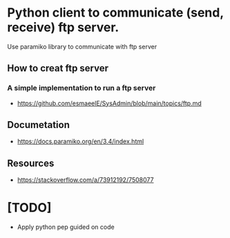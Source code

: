 # Python client to communicate (send, receive) ftp server.

Use paramiko library to communicate with ftp server

## How to creat ftp server 
### A simple implementation to run a ftp server

* https://github.com/esmaeelE/SysAdmin/blob/main/topics/ftp.md

## Documetation

* https://docs.paramiko.org/en/3.4/index.html

## Resources

* https://stackoverflow.com/a/73912192/7508077

# [TODO]

* Apply python pep guided on code


